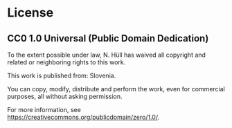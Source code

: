 # License

## CC0 1.0 Universal (Public Domain Dedication)

To the extent possible under law, N. Hüll has waived all copyright and related or neighboring rights to this work.

This work is published from: Slovenia.

You can copy, modify, distribute and perform the work, even for commercial purposes, all without asking permission.

For more information, see <https://creativecommons.org/publicdomain/zero/1.0/>.